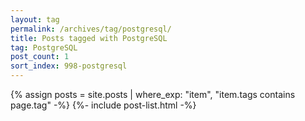 ```yaml
---
layout: tag
permalink: /archives/tag/postgresql/
title: Posts tagged with PostgreSQL
tag: PostgreSQL
post_count: 1
sort_index: 998-postgresql
---
```

{% assign posts = site.posts | where_exp: "item", "item.tags contains page.tag" -%}
{%- include post-list.html -%}
